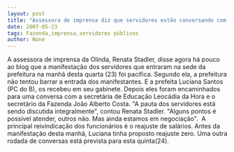 ```yaml
---
layout: post
title: "Assessora de imprensa diz que servidores estão conversando com o secretário da Fazenda"
date: 2007-05-23
tags: Fazenda,imprensa,servidores públicos
author: None
---
```

A assessora de imprensa da Olinda, Renata Stadler, disse agora h&aacute; pouco ao blog que a manifesta&ccedil;&atilde;o dos servidores que entraram na sede da prefeitura&nbsp;na manh&atilde; desta quarta (23) foi pac&iacute;fica. 
Segundo ela, a prefeitura n&atilde;o tentou barrar a entrada dos manifestantes. E a prefeita Luciana Santos (PC do B), os recebeu em seu gabinete. Depois eles foram encaminhados para uma conversa com a secret&aacute;ria de Educa&ccedil;&atilde;o Leoc&aacute;dia da Hora e o secret&aacute;rio da Fazenda Jo&atilde;o Alberto Costa.
&quot;A pauta dos servidores est&aacute; sendo discutida integralmente&quot;,&nbsp;contou Renata Stadler. &quot;Alguns pontos &eacute; poss&iacute;vel atender, outros n&atilde;o. Mas ainda estamos em negocia&ccedil;&atilde;o&quot;.&nbsp;
A principal reivindica&ccedil;&atilde;o dos funcion&aacute;rios &eacute; o&nbsp;reajuste de sal&aacute;rios. Antes da manifesta&ccedil;&atilde;o desta manh&atilde;,&nbsp;Luciana&nbsp;tinha proposto reajuste zero. Uma outra rodada de conversas est&aacute; prevista para esta quinta(24). 
